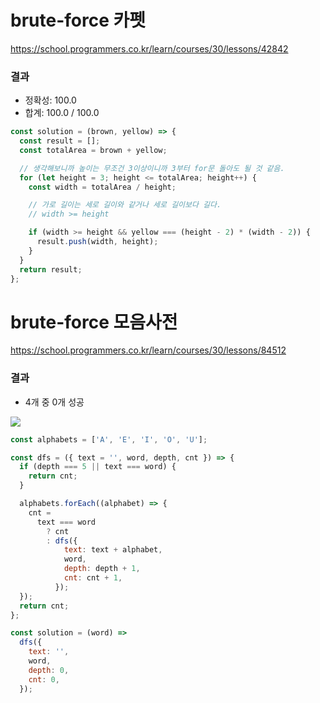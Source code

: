 # brute-force 카펫

https://school.programmers.co.kr/learn/courses/30/lessons/42842

### 결과

- 정확성: 100.0
- 합계: 100.0 / 100.0

```js
const solution = (brown, yellow) => {
  const result = [];
  const totalArea = brown + yellow;

  // 생각해보니까 높이는 무조건 3이상이니까 3부터 for문 돌아도 될 것 같음.
  for (let height = 3; height <= totalArea; height++) {
    const width = totalArea / height;

    // 가로 길이는 세로 길이와 같거나 세로 길이보다 길다.
    // width >= height

    if (width >= height && yellow === (height - 2) * (width - 2)) {
      result.push(width, height);
    }
  }
  return result;
};
```

# brute-force 모음사전

https://school.programmers.co.kr/learn/courses/30/lessons/84512

### 결과

- 4개 중 0개 성공

![](https://velog.velcdn.com/images/nsunny0908/post/4110049b-22be-4c78-9b03-c25c3d9385a8/image.png)

```js
const alphabets = ['A', 'E', 'I', 'O', 'U'];

const dfs = ({ text = '', word, depth, cnt }) => {
  if (depth === 5 || text === word) {
    return cnt;
  }

  alphabets.forEach((alphabet) => {
    cnt =
      text === word
        ? cnt
        : dfs({
            text: text + alphabet,
            word,
            depth: depth + 1,
            cnt: cnt + 1,
          });
  });
  return cnt;
};

const solution = (word) =>
  dfs({
    text: '',
    word,
    depth: 0,
    cnt: 0,
  });
```
